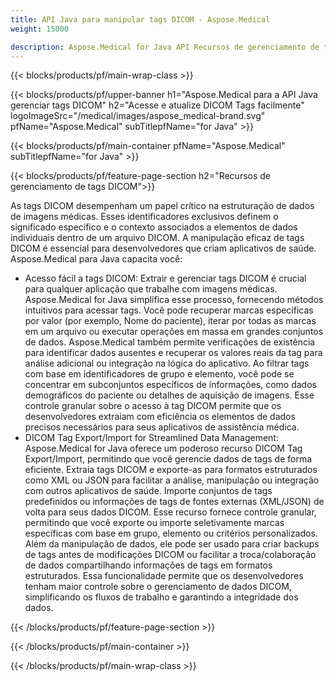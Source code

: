 ```yaml
---
title: API Java para manipular tags DICOM - Aspose.Medical
weight: 15000

description: Aspose.Medical for Java API Recursos de gerenciamento de tags DICOM
---
```


{{< blocks/products/pf/main-wrap-class >}}

{{< blocks/products/pf/upper-banner h1="Aspose.Medical para a API Java gerenciar tags DICOM" h2="Acesse e atualize DICOM Tags facilmente" logoImageSrc="/medical/images/aspose_medical-brand.svg" pfName="Aspose.Medical" subTitlepfName="for Java" >}}

{{< blocks/products/pf/main-container pfName="Aspose.Medical" subTitlepfName="for Java" >}}

{{< blocks/products/pf/feature-page-section h2="Recursos de gerenciamento de tags DICOM">}}

<p>As tags DICOM desempenham um papel crítico na estruturação de dados de imagens médicas. Esses identificadores exclusivos definem o significado específico e o contexto associados a elementos de dados individuais dentro de um arquivo DICOM. A manipulação eficaz de tags DICOM é essencial para desenvolvedores que criam aplicativos de saúde. Aspose.Medical para Java capacita você:</p>

<ul>
<li>Acesso fácil a tags DICOM: Extrair e gerenciar tags DICOM é crucial para qualquer aplicação que trabalhe com imagens médicas. Aspose.Medical for Java simplifica esse processo, fornecendo métodos intuitivos para acessar tags. Você pode recuperar marcas específicas por valor (por exemplo, Nome do paciente), iterar por todas as marcas em um arquivo ou executar operações em massa em grandes conjuntos de dados. Aspose.Medical também permite verificações de existência para identificar dados ausentes e recuperar os valores reais da tag para análise adicional ou integração na lógica do aplicativo. Ao filtrar tags com base em identificadores de grupo e elemento, você pode se concentrar em subconjuntos específicos de informações, como dados demográficos do paciente ou detalhes de aquisição de imagens. Esse controle granular sobre o acesso à tag DICOM permite que os desenvolvedores extraiam com eficiência os elementos de dados precisos necessários para seus aplicativos de assistência médica.</li>
<li>DICOM Tag Export/Import for Streamlined Data Management: Aspose.Medical for Java oferece um poderoso recurso DICOM Tag Export/Import, permitindo que você gerencie dados de tags de forma eficiente. Extraia tags DICOM e exporte-as para formatos estruturados como XML ou JSON para facilitar a análise, manipulação ou integração com outros aplicativos de saúde. Importe conjuntos de tags predefinidos ou informações de tags de fontes externas (XML/JSON) de volta para seus dados DICOM. Esse recurso fornece controle granular, permitindo que você exporte ou importe seletivamente marcas específicas com base em grupo, elemento ou critérios personalizados. Além da manipulação de dados, ele pode ser usado para criar backups de tags antes de modificações DICOM ou facilitar a troca/colaboração de dados compartilhando informações de tags em formatos estruturados. Essa funcionalidade permite que os desenvolvedores tenham maior controle sobre o gerenciamento de dados DICOM, simplificando os fluxos de trabalho e garantindo a integridade dos dados.</li>
</ul>

{{< /blocks/products/pf/feature-page-section >}}

{{< /blocks/products/pf/main-container >}}

{{< /blocks/products/pf/main-wrap-class >}}